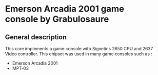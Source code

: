 # Emerson Arcadia 2001 game console by Grabulosaure

## General description
This core implements a game console with Signetics 2650 CPU and 2637 Video controller.
This chipset was used in many game consoles such as :

- Emerson Arcadia 2001
- MPT-03






